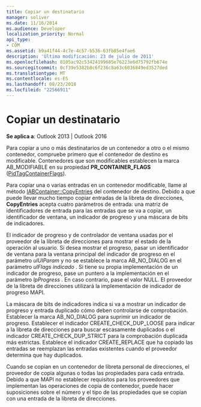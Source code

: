 ```yaml
---
title: Copiar un destinatario
manager: soliver
ms.date: 11/16/2014
ms.audience: Developer
localization_priority: Normal
api_type:
- COM
ms.assetid: b9a41f44-4c7e-4c57-b536-63fb85e4fae6
description: 'Última modificación: 23 de julio de 2011'
ms.openlocfilehash: 0105ac92c53424199685e76223e6d75792fb674e
ms.sourcegitcommit: 0cf39e5382b8c6f236c8a63c6036849ed3527ded
ms.translationtype: MT
ms.contentlocale: es-ES
ms.lasthandoff: 08/23/2018
ms.locfileid: "22566911"
---
```

# <a name="copying-a-recipient"></a>Copiar un destinatario

  
  
**Se aplica a**: Outlook 2013 | Outlook 2016 
  
Para copiar a uno o más destinatarios de un contenedor a otro o el mismo contenedor, compruebe primero que el contenedor de destino es modificable. Contenedores que son modificables establecen la marca AB_MODIFIABLE en su propiedad **PR_CONTAINER_FLAGS** ([PidTagContainerFlags](pidtagcontainerflags-canonical-property.md)).
  
Para copiar una o varias entradas en un contenedor modificable, llame al método [IABContainer::CopyEntries](iabcontainer-copyentries.md) del contenedor de destino. Debido a que puede llevar mucho tiempo copiar entradas de la libreta de direcciones, **CopyEntries** acepta cuatro parámetros de entrada: una matriz de identificadores de entrada para las entradas que se va a copiar, un identificador de ventana, un indicador de progreso y una máscara de bits de indicadores. 
  
El indicador de progreso y de controlador de ventana usadas por el proveedor de la libreta de direcciones para mostrar el estado de la operación al usuario. Si desea mostrar el progreso, pasar un identificador de ventana para la ventana principal del indicador de progreso en el parámetro _ulUIParam_ y no se establece la marca AB_NO_DIALOG en el parámetro _ulFlags indicado_ . Si tiene su propia implementación de un indicador de progreso, pase un puntero a la implementación en el parámetro _lpProgress_ . En caso contrario, pase el valor NULL. El proveedor de la libreta de direcciones utilizará la implementación de indicador de progreso MAPI. 
  
La máscara de bits de indicadores indica si va a mostrar un indicador de progreso y entrada duplicado cómo deben controlarse de comprobación. Establecer la marca AB_NO_DIALOG para suprimir un indicador de progreso. Establecer el indicador CREATE_CHECK_DUP_LOOSE para indicar a la libreta de direcciones para buscar escasamente duplicados o el indicador CREATE_CHECK_DUP_STRICT para la comprobación duplicada más estrictas. Establece el indicador CREATE_REPLACE que ha copiado las entradas se reemplazan las entradas existentes cuando el proveedor determina que hay duplicados. 
  
Cuando se copian en un contenedor de libreta personal de direcciones, el proveedor de copia algunas o todas las propiedades para cada entrada. Debido a que MAPI no establecer requisitos para los proveedores que implementan las operaciones de copia de contenedor, puede hacer suposiciones sobre el número y el tipo de las propiedades que se copian con una entrada de la libreta de direcciones.
  

